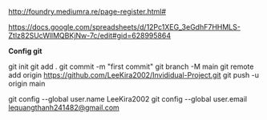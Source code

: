 http://foundry.mediumra.re/page-register.html#

https://docs.google.com/spreadsheets/d/12Pc1XEG_3eGdhF7HHMLS-Ztlz82SUcWllMQBKjNw-7c/edit#gid=628995864

**Config git**

git init
git add .
git commit -m "first commit"
git branch -M main
git remote add origin https://github.com/LeeKira2002/Invididual-Project.git
git push -u origin main

git config --global user.name LeeKira2002
git config --global user.email lequangthanh241482@gmail.com
